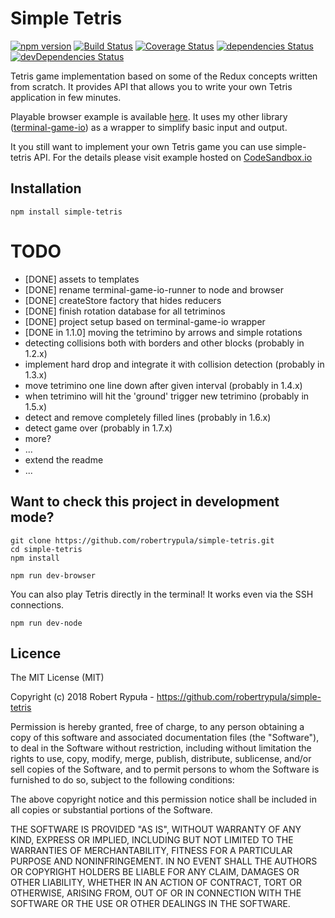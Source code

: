 # Simple Tetris

[![npm version](https://badge.fury.io/js/simple-tetris.svg)](https://badge.fury.io/js/simple-tetris)
[![Build Status](https://travis-ci.org/robertrypula/simple-tetris.svg?branch=master)](https://travis-ci.org/robertrypula/simple-tetris)
[![Coverage Status](https://coveralls.io/repos/github/robertrypula/simple-tetris/badge.svg?branch=master)](https://coveralls.io/github/robertrypula/simple-tetris?branch=master)
[![dependencies Status](https://david-dm.org/robertrypula/simple-tetris/status.svg)](https://david-dm.org/robertrypula/simple-tetris)
[![devDependencies Status](https://david-dm.org/robertrypula/simple-tetris/dev-status.svg)](https://david-dm.org/robertrypula/simple-tetris?type=dev)

Tetris game implementation based on some of the Redux concepts written from scratch. It provides
API that allows you to write your own Tetris application in few minutes.

Playable browser example is available [here](http://rypula.pl/simple-tetris/terminal-game-io-runner-browser.html).
It uses my other library ([terminal-game-io](https://github.com/robertrypula/terminal-game-io)) as a wrapper
to simplify basic input and output.

It you still want to implement your own Tetris game you can use simple-tetris API. For the details 
please visit example hosted on [CodeSandbox.io](https://codesandbox.io/s/l9o0lmm607)

## Installation

```
npm install simple-tetris
```

# TODO

- [DONE] assets to templates
- [DONE] rename terminal-game-io-runner to node and browser
- [DONE] createStore factory that hides reducers
- [DONE] finish rotation database for all tetriminos
- [DONE] project setup based on terminal-game-io wrapper
- [DONE in 1.1.0] moving the tetrimino by arrows and simple rotations
- detecting collisions both with borders and other blocks (probably in 1.2.x)
- implement hard drop and integrate it with collision detection (probably in 1.3.x)
- move tetrimino one line down after given interval (probably in 1.4.x) 
- when tetrimino will hit the 'ground' trigger new tetrimino (probably in 1.5.x)
- detect and remove completely filled lines (probably in 1.6.x)
- detect game over (probably in 1.7.x)
- more?
- ...   
- extend the readme
- ...

## Want to check this project in development mode?

```
git clone https://github.com/robertrypula/simple-tetris.git
cd simple-tetris
npm install

npm run dev-browser
```

You can also play Tetris directly in the terminal! It works even via the SSH connections.

```
npm run dev-node
```

## Licence

The MIT License (MIT)

Copyright (c) 2018 Robert Rypuła - https://github.com/robertrypula/simple-tetris

Permission is hereby granted, free of charge, to any person obtaining a copy of
this software and associated documentation files (the "Software"), to deal in
the Software without restriction, including without limitation the rights to
use, copy, modify, merge, publish, distribute, sublicense, and/or sell copies of
the Software, and to permit persons to whom the Software is furnished to do so,
subject to the following conditions:

The above copyright notice and this permission notice shall be included in all
copies or substantial portions of the Software.

THE SOFTWARE IS PROVIDED "AS IS", WITHOUT WARRANTY OF ANY KIND, EXPRESS OR
IMPLIED, INCLUDING BUT NOT LIMITED TO THE WARRANTIES OF MERCHANTABILITY, FITNESS
FOR A PARTICULAR PURPOSE AND NONINFRINGEMENT. IN NO EVENT SHALL THE AUTHORS OR
COPYRIGHT HOLDERS BE LIABLE FOR ANY CLAIM, DAMAGES OR OTHER LIABILITY, WHETHER
IN AN ACTION OF CONTRACT, TORT OR OTHERWISE, ARISING FROM, OUT OF OR IN
CONNECTION WITH THE SOFTWARE OR THE USE OR OTHER DEALINGS IN THE SOFTWARE.
